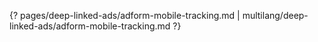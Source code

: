 {? pages/deep-linked-ads/adform-mobile-tracking.md | multilang/deep-linked-ads/adform-mobile-tracking.md ?}
